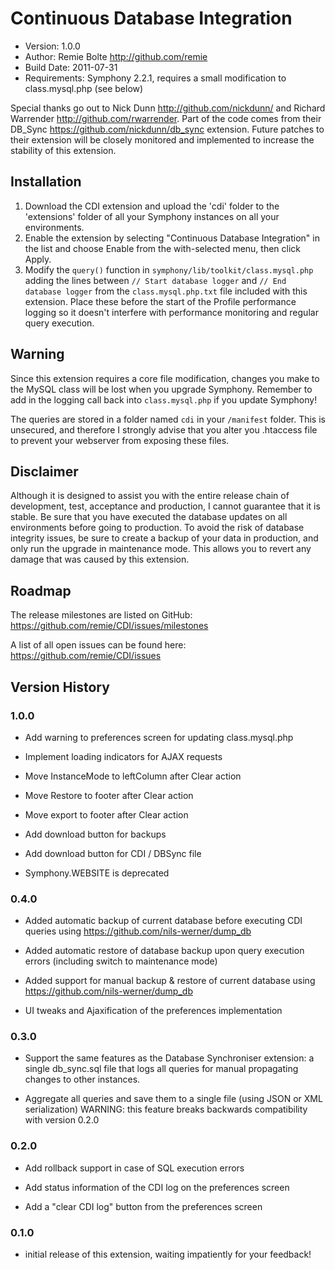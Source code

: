 # Continuous Database Integration

* Version: 1.0.0
* Author: Remie Bolte <http://github.com/remie>
* Build Date: 2011-07-31
* Requirements: Symphony 2.2.1, requires a small modification to class.mysql.php (see below)

Special thanks go out to Nick Dunn <http://github.com/nickdunn/> and Richard Warrender <http://github.com/rwarrender>. 
Part of the code comes from their DB_Sync <https://github.com/nickdunn/db_sync> extension. 
Future patches to their extension will be closely monitored and implemented to increase the stability of this extension.

## Installation

1. Download the CDI extension and upload the 'cdi' folder to the 'extensions' folder of all your Symphony instances on all your environments.
2. Enable the extension by selecting "Continuous Database Integration" in the list and choose Enable from the with-selected menu, then click Apply.
3. Modify the `query()` function in `symphony/lib/toolkit/class.mysql.php` adding the lines between `// Start database logger` and `// End database logger` from the `class.mysql.php.txt` file included with this extension. Place these before the start of the Profile performance logging so it doesn't interfere with performance monitoring and regular query execution.

## Warning

Since this extension requires a core file modification, changes you make to the MySQL class will be lost when you upgrade Symphony. 
Remember to add in the logging call back into `class.mysql.php` if you update Symphony!

The queries are stored in a folder named `cdi` in your `/manifest` folder. This is unsecured, and therefore I strongly advise that you 
alter you .htaccess file to prevent your webserver from exposing these files.

## Disclaimer

Although it is designed to assist you with the entire release chain of development, test, acceptance and production, I cannot guarantee that it is stable. 
Be sure that you have executed the database updates on all environments before going to production. To avoid the risk of database integrity issues, be sure
to create a backup of your data in production, and only run the upgrade in maintenance mode. This allows you to revert any damage that was caused by this extension.

## Roadmap

The release milestones are listed on GitHub: <https://github.com/remie/CDI/issues/milestones>

A list of all open issues can be found here: <https://github.com/remie/CDI/issues>

## Version History

### 1.0.0
* Add warning to preferences screen for updating class.mysql.php

* Implement loading indicators for AJAX requests

* Move InstanceMode to leftColumn after Clear action

* Move Restore to footer after Clear action

* Move export to footer after Clear action

* Add download button for backups

* Add download button for CDI / DBSync file

* Symphony.WEBSITE is deprecated

### 0.4.0
* Added automatic backup of current database before executing CDI queries using https://github.com/nils-werner/dump_db

* Added automatic restore of database backup upon query execution errors (including switch to maintenance mode) 

* Added support for manual backup & restore of current database using https://github.com/nils-werner/dump_db

* UI tweaks and Ajaxification of the preferences implementation

### 0.3.0
* Support the same features as the Database Synchroniser extension: a single db_sync.sql file that logs all queries for manual propagating changes to other instances.

* Aggregate all queries and save them to a single file (using JSON or XML serialization)
  WARNING: this feature breaks backwards compatibility with version 0.2.0

### 0.2.0
* Add rollback support in case of SQL execution errors

* Add status information of the CDI log on the preferences screen

* Add a "clear CDI log" button from the preferences screen

### 0.1.0
* initial release of this extension, waiting impatiently for your feedback!